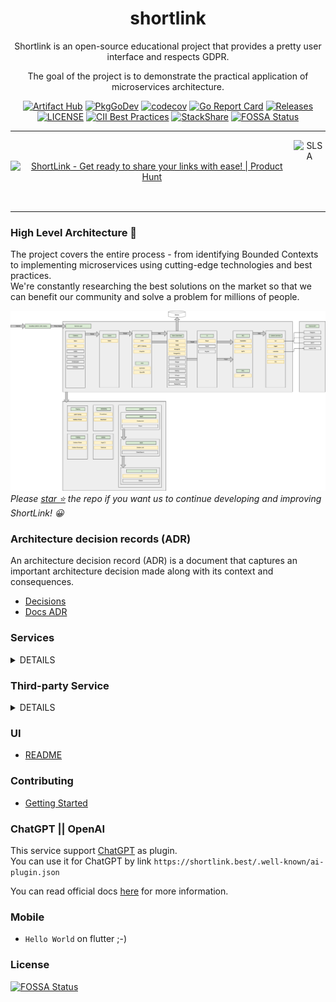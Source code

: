 <div align="center">

# shortlink 

Shortlink is an open-source educational project that provides a pretty user interface and respects GDPR. 

The goal of the project is to demonstrate the practical application of microservices architecture.

[![Artifact Hub](https://img.shields.io/endpoint?url=https://artifacthub.io/badge/repository/shortlink)](https://artifacthub.io/packages/search?repo=shortlink)
[![PkgGoDev](https://pkg.go.dev/badge/mod/github.com/shortlink-org/shortlink)](https://pkg.go.dev/mod/github.com/shortlink-org/shortlink)
[![codecov](https://codecov.io/gh/shortlink-org/shortlink/branch/main/graph/badge.svg?token=Wxz5bI4QzF)](https://codecov.io/gh/shortlink-org/shortlink)
[![Go Report Card](https://goreportcard.com/badge/github.com/shortlink-org/shortlink)](https://goreportcard.com/report/github.com/shortlink-org/shortlink)
[![Releases](https://img.shields.io/github/release-pre/shortlink-org/shortlink.svg)](https://github.com/shortlink-org/shortlink/releases)
[![LICENSE](https://img.shields.io/github/license/shortlink-org/shortlink.svg)](https://github.com/shortlink-org/shortlink/blob/main/LICENSE)
[![CII Best Practices](https://bestpractices.coreinfrastructure.org/projects/3510/badge)](https://bestpractices.coreinfrastructure.org/projects/3510)
[![StackShare](http://img.shields.io/badge/tech-stack-0690fa.svg?style=flat)](https://stackshare.io/shortlink-org/shortlink)
[![FOSSA Status](https://app.fossa.com/api/projects/custom%2B396%2Fgithub.com%2Fshortlink-org%2Fshortlink.svg?type=shield)](https://app.fossa.com/projects/custom%2B396%2Fgithub.com%2Fshortlink-org%2Fshortlink?ref=badge_shield)

<hr />

<div style="align-items: center; display: flex;">
  <a href="https://www.producthunt.com/posts/shortlink-2?utm_source=badge-featured&utm_medium=badge&utm_souce=badge-shortlink&#0045;2" target="_blank"><img src="https://api.producthunt.com/widgets/embed-image/v1/featured.svg?post_id=374140&theme=light" alt="ShortLink - Get&#0032;ready&#0032;to&#0032;share&#0032;your&#0032;links&#0032;with&#0032;ease&#0033; | Product Hunt" style="width: 250px; height: 54px;" width="250" height="54" /></a>
  <img height="100px" src="https://slsa.dev/images/SLSA-Badge-full-level1.svg" alt="SLSA">
</div>

</div>
<hr />

### High Level Architecture 🚀

The project covers the entire process - from identifying Bounded Contexts to implementing microservices using
cutting-edge technologies and best practices.  
We're constantly researching the best solutions on the market so that we can benefit our
community and solve a problem for millions of people.

![shortlink-architecture](./docs/shortlink-architecture.png)
_Please [star ⭐](https://github.com/shortlink-org/shortlink/stargazers) the repo if you want us to continue developing and improving ShortLink! 😀_


### Architecture decision records (ADR)

An architecture decision record (ADR) is a document that captures an important architecture decision 
made along with its context and consequences.

+ [Decisions](./docs/ADR/decisions)
+ [Docs ADR](https://github.com/joelparkerhenderson/architecture-decision-record)

### Services

<details><summary>DETAILS</summary>
<p>

| Bounded Context       | Service          | Description                                                                       | Language/Framework | Docs                                                                        | Status                                                                                                                                                                  |
|-----------------------|------------------|-----------------------------------------------------------------------------------|--------------------|-----------------------------------------------------------------------------|-------------------------------------------------------------------------------------------------------------------------------------------------------------------------|
| API Boundary          | api-cloudevents  | Internal GateWay                                                                  | Go                 | [docs](./internal/services/api-gateway/README.md)                           | [![App Status](https://argo.shortlink.best/api/badge?name=shortlink-api-cloudevents&revision=true)](https://argo.shortlink.best/applications/shortlink-api-cloudevents) |
| API Boundary          | api-graphql      | Internal GateWay                                                                  | Go                 | [docs](./internal/services/api-gateway/README.md)                           | [![App Status](https://argo.shortlink.best/api/badge?name=shortlink-api-graphql&revision=true)](https://argo.shortlink.best/applications/shortlink-api-graphql)         |
| API Boundary          | api-grpc-web     | Internal GateWay                                                                  | Go                 | [docs](./internal/services/api-gateway/README.md)                           | [![App Status](https://argo.shortlink.best/api/badge?name=shortlink-api-grpc-web&revision=true)](https://argo.shortlink.best/applications/shortlink-api-grpc-web)       |
| API Boundary          | api-http         | Internal GateWay                                                                  | Go                 | [docs](./internal/services/api-gateway/README.md)                           | [![App Status](https://argo.shortlink.best/api/badge?name=shortlink-api-http&revision=true)](https://argo.shortlink.best/applications/shortlink-api-http)               |
| API Boundary          | api-ws           | Websocket service                                                                 | Go                 | [docs](./internal/services/api-gateway/gateways/ws/README.md)               | [![App Status](https://argo.shortlink.best/api/badge?name=shortlink-api-ws&revision=true)](https://argo.shortlink.best/applications/shortlink-api-ws)                   |
| API Boundary          | bff-web          | BFF for web                                                                       | Go                 | [docs](./internal/services/bff-web/README.md)                               | [![App Status](https://argo.shortlink.best/api/badge?name=shortlink-bff-web&revision=true)](https://argo.shortlink.best/applications/shortlink-bff-web)                 |
| Payment Boundary      | billing          | Billing service                                                                   | Go                 | [docs](./internal/services/billing/README.md)                               | [![App Status](https://argo.shortlink.best/api/badge?name=shortlink-billing&revision=true)](https://argo.shortlink.best/applications/shortlink-billing)                 |
| Payment Boundary      | wallet           | Wallet service                                                                    | Go (Solidity)      | [docs](./internal/services/wallet/README.md)                                |                                                                                                                                                                         |
| Notification Boundary | bot              | Telegram bot                                                                      | JAVA               | [docs](./internal/services/bot/README.md)                                   |                                                                                                                                                                         |                                                                    
| Notification Boundary | newsletter       | Newsletter service                                                                | Rust               | [docs](./internal/services/newsletter/README.md)                            | [![App Status](https://argo.shortlink.best/api/badge?name=shortlink-newsletter&revision=true)](https://argo.shortlink.best/applications/shortlink-newsletter)           |                                                              
| Notification Boundary | notify           | Send notify to smtp, slack, telegram                                              | Go                 | [docs](./internal/services/notify/README.md)                                | [![App Status](https://argo.shortlink.best/api/badge?name=shortlink-notify&revision=true)](https://argo.shortlink.best/applications/shortlink-notify)                   |                                                                  
| Chat Boundary         | chat             | Chat service                                                                      | Elixir (Phoenix)   | [docs](./internal/services/chat/README.md)                                  | [![App Status](https://argo.shortlink.best/api/badge?name=shortlink-chat&revision=true)](https://argo.shortlink.best/applications/shortlink-chat)                       |                                                                   
| Integration Boundary  | chrome-extension | Chrome extension                                                                  | JavaScript         | [docs](./internal/extension/chrome-extension/README.md)                     |                                                                                                                                                                         |                                                                         
| Integration Boundary  | ai-plugin        | ChatGPT plugin                                                                    | JSON               | [docs](./ui/nx-monorepo/packages/landing/public/.well-known/ai-plugin.json) |                                                                                                                                                                         |
| ShortDB Boundary      | shortdb          | Custom database                                                                   | Go                 | [docs](./internal/services/shortdb/README.md)                               | [![App Status](https://argo.shortlink.best/api/badge?name=shortldb&revision=true)](https://argo.shortlink.best/applications/shortldb)                                   |                                                                          
| ShortDB Boundary      | shortdb-operator | Kubernetes Operator for [shortdb](./internal/services/shortdb/README.md) database | Go                 | [docs](./internal/services/shortdb-operator/README.md)                      | [![App Status](https://argo.shortlink.best/api/badge?name=shortldb-operator&revision=true)](https://argo.shortlink.best/applications/shortldb-operator)                 |                                                                 
| Platform Boundary     | csi              | CSI example                                                                       | Go                 | [docs](./internal/services/csi/README.md)                                   | [![App Status](https://argo.shortlink.best/api/badge?name=shortlink-csi&revision=true)](https://argo.shortlink.best/applications/shortlink-csi)                         |                                                                     
| Platform Boundary     | logger           | Logger service                                                                    | Go                 | [docs](./internal/services/logger/README.md)                                | [![App Status](https://argo.shortlink.best/api/badge?name=shortlink-logger&revision=true)](https://argo.shortlink.best/applications/shortlink-logger)                   |                                                                  
| Platform Boundary     | shortctl         | Shortlink CLI                                                                     | Go                 | [docs](./internal/services/cli/README.md)                                   |                                                                                                                                                                         |                                                                   
| Link Boundary         | link             | Link service                                                                      | Go                 | [docs](./internal/services/api-gateway/README.md)                           | [![App Status](https://argo.shortlink.best/api/badge?name=shortlink-link&revision=true)](https://argo.shortlink.best/applications/shortlink-link)                       |                                                                    
| Link Boundary         | proxy            | Proxy service for redirect to original URL                                        | TypeScript         | [docs](./internal/services/proxy/README.md)                                 | [![App Status](https://argo.shortlink.best/api/badge?name=shortlink-proxy&revision=true)](https://argo.shortlink.best/applications/shortlink-proxy)                     |                                                                   
| Link Boundary         | metadata         | Parser site by API                                                                | Go                 | [docs](./internal/services/metadata/README.md)                              | [![App Status](https://argo.shortlink.best/api/badge?name=shortlink-metadata&revision=true)](https://argo.shortlink.best/applications/shortlink-metadata)               |                                                                
| Marketing Boundary    | referral         | Referral program                                                                  | Python             | [docs](./internal/services/referral/README.md)                              | [![App Status](https://argo.shortlink.best/api/badge?name=shortlink-referral&revision=true)](https://argo.shortlink.best/applications/shortlink-referral)               |                                                                
| Marketing Boundary    | stats            | Stats server                                                                      | CPP                | [docs](./internal/services/stats/README.md)                                 | [![App Status](https://argo.shortlink.best/api/badge?name=shortlink-stats&revision=true)](https://argo.shortlink.best/applications/shortlink-stats)                     |                                                                   
| Delivery Boundary     | merch            | Merch store                                                                       | Go (Dapr)          | [docs](./internal/services/merch/README.md)                                 | [![App Status](https://argo.shortlink.best/api/badge?name=shortlink-merch&revision=true)](https://argo.shortlink.best/applications/shortlink-merch)                     |                                                                   
| Delivery Boundary     | support          | Support service                                                                   | PHP                | [docs](./internal/services/support/README.md)                               | [![App Status](https://argo.shortlink.best/api/badge?name=shortlink-support&revision=true)](https://argo.shortlink.best/applications/shortlink-support)                 |                                                                 
| Search Boundary       | search           | Search service                                                                    | Coming soon        | [docs](./internal/services/search/README.md)                                | [![App Status](https://argo.shortlink.best/api/badge?name=shortlink-search&revision=true)](https://argo.shortlink.best/applications/shortlink-search)                   |                                                                  

</p>
</details>

### Third-party Service

<details><summary>DETAILS</summary>
<p>

| Service       | Description                                                             | Language/Framework | Docs                                                | Status                                                                                                                                                  |
|---------------|-------------------------------------------------------------------------|--------------------|-----------------------------------------------------|---------------------------------------------------------------------------------------------------------------------------------------------------------|
| ory/kratos    | User management service                                                 | Go                 | [docs](https://www.ory.sh/kratos/docs/)             | [![App Status](https://argo.shortlink.best/api/badge?name=auth&revision=true)](https://argo.shortlink.best/applications/auth)                     |          
| ory/hydra     | OAuth 2.0 Provider                                                      | Go                 | [docs](https://www.ory.sh/keto/docs/)               | [![App Status](https://argo.shortlink.best/api/badge?name=auth&revision=true)](https://argo.shortlink.best/applications/auth)                     |          
| backstage     | Backstage is an open platform for building developer portals.           | TypeScript         | [docs](https://backstage.io/docs/)                  | [![App Status](https://argo.shortlink.best/api/badge?name=backstage&revision=true)](https://argo.shortlink.best/applications/backstage)           |    
| grafana       | Grafana is the open source analytics & monitoring solution for          | More               | [docs](https://grafana.com/docs/)                   | [![App Status](https://argo.shortlink.best/api/badge?name=grafana&revision=true)](https://argo.shortlink.best/applications/grafana)               |       
| cert-manager  | Automatically provision and manage TLS certificates in Kubernetes       | Go                 | [docs](https://cert-manager.io/docs/)               | [![App Status](https://argo.shortlink.best/api/badge?name=cert-manager&revision=true)](https://argo.shortlink.best/applications/cert-manager)     |  
| istio         | Istio is an open platform to connect, manage, and secure microservices. | Go                 | [docs](https://istio.io/latest/docs/)               | [![App Status](https://argo.shortlink.best/api/badge?name=istio&revision=true)](https://argo.shortlink.best/applications/istio)                   |         
| nginx-ingress | Ingress controller for Kubernetes using NGINX                           | Go                 | [docs](https://kubernetes.github.io/ingress-nginx/) | [![App Status](https://argo.shortlink.best/api/badge?name=nginx-ingress&revision=true)](https://argo.shortlink.best/applications/nginx-ingress)   | 
| kafka         | Kafka is used as a message broker                                       | Java               | [docs](https://kafka.apache.org/)                   | [![App Status](https://argo.shortlink.best/api/badge?name=kafka&revision=true)](https://argo.shortlink.best/applications/kafka)                   |         
| keycloak      | Keycloak is an open source identity and access management solution      | Java               | [docs](https://www.keycloak.org/documentation.html) | [![App Status](https://argo.shortlink.best/api/badge?name=keycloak&revision=true)](https://argo.shortlink.best/applications/keycloak)             | 

</p>
</details>

### UI

 - [README](./ui/nx-monorepo/README.md)

### Contributing

 - [Getting Started](./CONTRIBUTING.md#getting-started)

### ChatGPT || OpenAI

This service support [ChatGPT](https://chat.openai.com/chat) as plugin.  
You can use it for ChatGPT by link `https://shortlink.best/.well-known/ai-plugin.json`

You can read official docs [here](https://platform.openai.com/docs/plugins/getting-started/running-a-plugin) for more information.

### Mobile

+ `Hello World` on flutter ;-)

### License

[![FOSSA Status](https://app.fossa.com/api/projects/custom%2B396%2Fgithub.com%2Fshortlink-org%2Fshortlink.svg?type=large)](https://app.fossa.com/projects/custom%2B396%2Fgithub.com%2Fshortlink-org%2Fshortlink?ref=badge_large)

[mergify]: https://mergify.io

[mergify-status]: https://img.shields.io/endpoint.svg?url=https://dashboard.mergify.io/badges/shortlink-org/shortlink&style=flat
